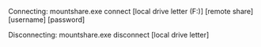  Connecting:
         mountshare.exe connect [local drive letter (F:)] [remote share] [username] [password]

 Disconnecting:
         mountshare.exe disconnect [local drive letter]